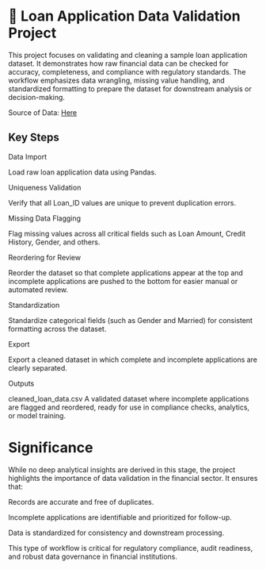 # 🏦 Loan Application Data Validation Project 

This project focuses on validating and cleaning a sample loan application dataset. It demonstrates how raw financial data can be checked for accuracy, completeness, and compliance with regulatory standards. The workflow emphasizes data wrangling, missing value handling, and standardized formatting to prepare the dataset for downstream analysis or decision-making.

Source of Data: [Here](https://www.kaggle.com/datasets/bsugiarto9/loan-status-prediction-with-added-nans) 

## Key Steps

Data Import

Load raw loan application data using Pandas.

Uniqueness Validation

Verify that all Loan_ID values are unique to prevent duplication errors.

Missing Data Flagging

Flag missing values across all critical fields such as Loan Amount, Credit History, Gender, and others.

Reordering for Review

Reorder the dataset so that complete applications appear at the top and incomplete applications are pushed to the bottom for easier manual or automated review.

Standardization

Standardize categorical fields (such as Gender and Married) for consistent formatting across the dataset.

Export

Export a cleaned dataset in which complete and incomplete applications are clearly separated.

Outputs

cleaned_loan_data.csv
A validated dataset where incomplete applications are flagged and reordered, ready for use in compliance checks, analytics, or model training.

# Significance

While no deep analytical insights are derived in this stage, the project highlights the importance of data validation in the financial sector. It ensures that:

Records are accurate and free of duplicates.

Incomplete applications are identifiable and prioritized for follow-up.

Data is standardized for consistency and downstream processing.

This type of workflow is critical for regulatory compliance, audit readiness, and robust data governance in financial institutions.